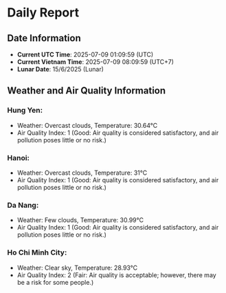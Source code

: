 # Daily Report
## Date Information
- **Current UTC Time**: 2025-07-09 01:09:59 (UTC)
- **Current Vietnam Time**: 2025-07-09 08:09:59 (UTC+7)
- **Lunar Date**: 15/6/2025 (Lunar)

## Weather and Air Quality Information

### Hung Yen:
- Weather: Overcast clouds, Temperature: 30.64°C
- Air Quality Index: 1 (Good: Air quality is considered satisfactory, and air pollution poses little or no risk.)

### Hanoi:
- Weather: Overcast clouds, Temperature: 31°C
- Air Quality Index: 1 (Good: Air quality is considered satisfactory, and air pollution poses little or no risk.)

### Da Nang:
- Weather: Few clouds, Temperature: 30.99°C
- Air Quality Index: 1 (Good: Air quality is considered satisfactory, and air pollution poses little or no risk.)

### Ho Chi Minh City:
- Weather: Clear sky, Temperature: 28.93°C
- Air Quality Index: 2 (Fair: Air quality is acceptable; however, there may be a risk for some people.)
